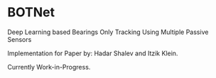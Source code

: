 # BOTNet
Deep Learning based Bearings Only Tracking Using Multiple Passive Sensors

Implementation for Paper by: Hadar Shalev and Itzik Klein.


Currently Work-in-Progress.
